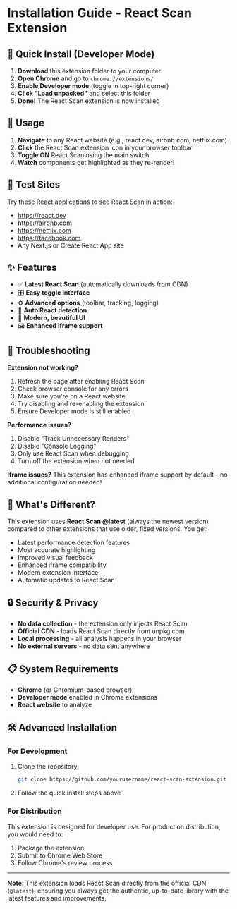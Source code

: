 # Installation Guide - React Scan Extension

## 🚀 Quick Install (Developer Mode)

1. **Download** this extension folder to your computer
2. **Open Chrome** and go to `chrome://extensions/`
3. **Enable Developer mode** (toggle in top-right corner)
4. **Click "Load unpacked"** and select this folder
5. **Done!** The React Scan extension is now installed

## 🎯 Usage

1. **Navigate** to any React website (e.g., react.dev, airbnb.com, netflix.com)
2. **Click** the React Scan extension icon in your browser toolbar
3. **Toggle ON** React Scan using the main switch
4. **Watch** components get highlighted as they re-render!

## 🧪 Test Sites

Try these React applications to see React Scan in action:
- https://react.dev
- https://airbnb.com
- https://netflix.com  
- https://facebook.com
- Any Next.js or Create React App site

## ✨ Features

- ✅ **Latest React Scan** (automatically downloads from CDN)
- 🎛️ **Easy toggle interface**
- ⚙️ **Advanced options** (toolbar, tracking, logging)
- 🔄 **Auto React detection**
- 🎨 **Modern, beautiful UI**
- 🖼️ **Enhanced iframe support**

## 🔧 Troubleshooting

**Extension not working?**
1. Refresh the page after enabling React Scan
2. Check browser console for any errors
3. Make sure you're on a React website
4. Try disabling and re-enabling the extension
5. Ensure Developer mode is still enabled

**Performance issues?**
1. Disable "Track Unnecessary Renders"
2. Disable "Console Logging"  
3. Only use React Scan when debugging
4. Turn off the extension when not needed

**Iframe issues?**
This extension has enhanced iframe support by default - no additional configuration needed!

## 🚀 What's Different?

This extension uses **React Scan @latest** (always the newest version) compared to other extensions that use older, fixed versions. You get:

- Latest performance detection features
- Most accurate highlighting
- Improved visual feedback
- Enhanced iframe compatibility
- Modern extension interface
- Automatic updates to React Scan

## 🔒 Security & Privacy

- **No data collection** - the extension only injects React Scan
- **Official CDN** - loads React Scan directly from unpkg.com
- **Local processing** - all analysis happens in your browser
- **No external servers** - no data sent anywhere

## 📋 System Requirements

- **Chrome** (or Chromium-based browser)
- **Developer mode** enabled in Chrome extensions
- **React website** to analyze

## 🛠️ Advanced Installation

### For Development

1. Clone the repository:
   ```bash
   git clone https://github.com/yourusername/react-scan-extension.git
   ```
2. Follow the quick install steps above

### For Distribution

This extension is designed for developer use. For production distribution, you would need to:
1. Package the extension
2. Submit to Chrome Web Store
3. Follow Chrome's review process

---

**Note**: This extension loads React Scan directly from the official CDN (`@latest`), ensuring you always get the authentic, up-to-date library with the latest features and improvements. 